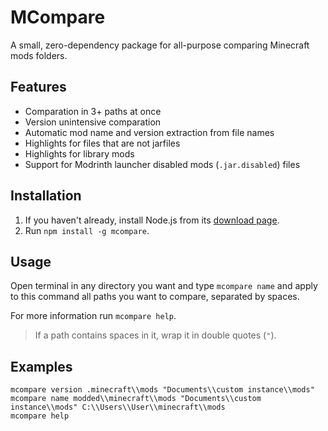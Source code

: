 # MCompare
A small, zero-dependency package for all-purpose comparing Minecraft mods folders.

## Features
- Comparation in 3+ paths at once
- Version unintensive comparation
- Automatic mod name and version extraction from file names
- Highlights for files that are not jarfiles
- Highlights for library mods
- Support for Modrinth launcher disabled mods (`.jar.disabled`) files

## Installation
1. If you haven't already, install Node.js from its [download page](https://nodejs.org/en/download).
2. Run `npm install -g mcompare`.


## Usage
Open terminal in any directory you want and type `mcompare name` and apply to this command all paths you want to compare, separated by spaces.

For more information run `mcompare help`.

> If a path contains spaces in it, wrap it in double quotes (`"`).

## Examples
``` batch
mcompare version .minecraft\\mods "Documents\\custom instance\\mods"
mcompare name modded\\minecraft\\mods "Documents\\custom instance\\mods" C:\\Users\\User\\minecraft\\mods
mcompare help
```
